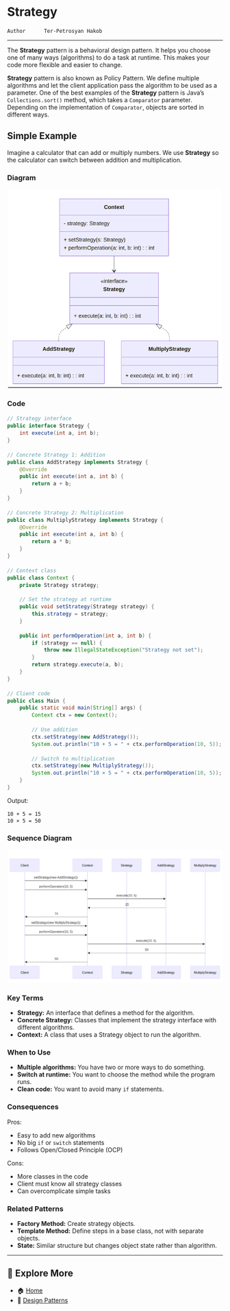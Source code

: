 # Strategy

```info
Author      Ter-Petrosyan Hakob
```

---

The **Strategy** pattern is a behavioral design pattern. It helps you choose one of many ways (algorithms) to do a task at runtime. 
This makes your code more flexible and easier to change.

**Strategy** pattern is also known as Policy Pattern. We define multiple algorithms and let the client application pass the algorithm to be used as a parameter. One of the best examples of the **Strategy** pattern is Java’s `Collections.sort()` method, which takes a `Comparator` parameter. Depending on the implementation of `Comparator`, objects are sorted in different ways.

## Simple Example

Imagine a calculator that can add or multiply numbers. We use **Strategy** so the calculator can switch between addition and multiplication.

### Diagram

<p align="center">
    <img src="./assets/img2.png" alt="img2" width="500"/>
</p>


### Code

```java
// Strategy interface
public interface Strategy {
    int execute(int a, int b);
}

// Concrete Strategy 1: Addition
public class AddStrategy implements Strategy {
    @Override
    public int execute(int a, int b) {
        return a + b;
    }
}

// Concrete Strategy 2: Multiplication
public class MultiplyStrategy implements Strategy {
    @Override
    public int execute(int a, int b) {
        return a * b;
    }
}

// Context class
public class Context {
    private Strategy strategy;

    // Set the strategy at runtime
    public void setStrategy(Strategy strategy) {
        this.strategy = strategy;
    }

    public int performOperation(int a, int b) {
        if (strategy == null) {
            throw new IllegalStateException("Strategy not set");
        }
        return strategy.execute(a, b);
    }
}

// Client code
public class Main {
    public static void main(String[] args) {
        Context ctx = new Context();

        // Use addition
        ctx.setStrategy(new AddStrategy());
        System.out.println("10 + 5 = " + ctx.performOperation(10, 5));

        // Switch to multiplication
        ctx.setStrategy(new MultiplyStrategy());
        System.out.println("10 × 5 = " + ctx.performOperation(10, 5));
    }
}
```

Output:

```text
10 + 5 = 15
10 × 5 = 50
```

### Sequence Diagram

<p align="center">
    <img src="./assets/img3.png" alt="img3" width="700"/>
</p>


### Key Terms

- **Strategy:** An interface that defines a method for the algorithm.
- **Concrete Strategy:** Classes that implement the strategy interface with different algorithms.
- **Context:** A class that uses a Strategy object to run the algorithm.

### When to Use

- **Multiple algorithms:** You have two or more ways to do something.
- **Switch at runtime:** You want to choose the method while the program runs.
- **Clean code:** You want to avoid many `if` statements.

### Consequences

Pros:
- Easy to add new algorithms
- No big `if` or `switch` statements
- Follows Open/Closed Principle (OCP)

Cons:
- More classes in the code
- Client must know all strategy classes
- Can overcomplicate simple tasks


### Related Patterns

- **Factory Method:** Create strategy objects.
- **Template Method:** Define steps in a base class, not with separate objects.
- **State:** Similar structure but changes object state rather than algorithm.

---

## 📌 Explore More

- 🏠 [Home](./../../README.md)
- 🎨 [ Design Patterns](./../tutorials.md)